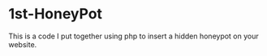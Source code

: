 # 1st-HoneyPot
This is a code I put together using php to insert a hidden honeypot on your website.
